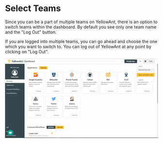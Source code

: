 # Select Teams

Since you can be a part of multiple teams on YellowAnt, there is an option to switch teams within the dashboard. By default you see only one team name and the "Log Out" button.

If you are logged into multiple teams, you can go ahead and choose the one which you want to switch to. You can log out of YellowAnt at any point by clicking on "Log Out".

![](/assets/TeamSelect.jpg)

